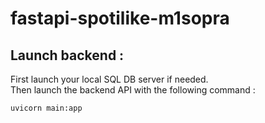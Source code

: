 # fastapi-spotilike-m1sopra
## Launch backend :  
First launch your local SQL DB server if needed.  
Then launch the backend API with the following command :
  ```bash
  uvicorn main:app
  ```
